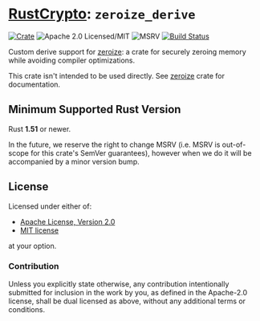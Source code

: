 # [RustCrypto]: `zeroize_derive`

[![Crate][crate-image]][crate-link]
![Apache 2.0 Licensed/MIT][license-image]
![MSRV][rustc-image]
[![Build Status][build-image]][build-link]

Custom derive support for [zeroize]: a crate for securely zeroing memory
while avoiding compiler optimizations.

This crate isn't intended to be used directly.
See [zeroize] crate for documentation.

## Minimum Supported Rust Version

Rust **1.51** or newer.

In the future, we reserve the right to change MSRV (i.e. MSRV is out-of-scope
for this crate's SemVer guarantees), however when we do it will be accompanied by
a minor version bump.

## License

Licensed under either of:

* [Apache License, Version 2.0](http://www.apache.org/licenses/LICENSE-2.0)
* [MIT license](http://opensource.org/licenses/MIT)

at your option.

### Contribution

Unless you explicitly state otherwise, any contribution intentionally submitted
for inclusion in the work by you, as defined in the Apache-2.0 license, shall be
dual licensed as above, without any additional terms or conditions.

[//]: # (badges)

[crate-image]: https://img.shields.io/crates/v/zeroize_derive.svg
[crate-link]: https://crates.io/crates/zeroize_derive
[license-image]: https://img.shields.io/badge/license-Apache2.0/MIT-blue.svg
[rustc-image]: https://img.shields.io/badge/rustc-1.51+-blue.svg
[build-image]: https://github.com/RustCrypto/utils/actions/workflows/zeroize.yml/badge.svg
[build-link]: https://github.com/RustCrypto/utils/actions/workflows/zeroize.yml

[//]: # (general links)

[RustCrypto]: https://github.com/RustCrypto
[zeroize]: https://github.com/RustCrypto/utils/tree/master/zeroize
